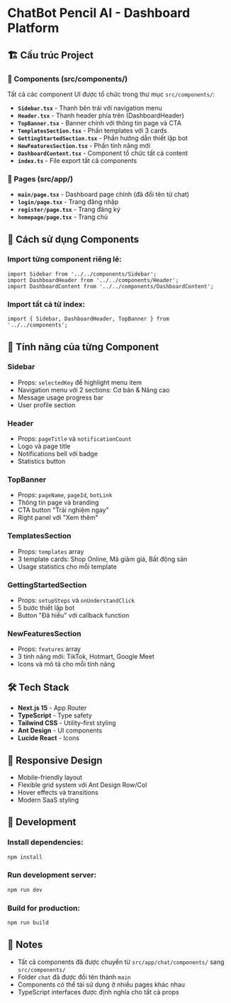# ChatBot Pencil AI - Dashboard Platform

## 🏗️ **Cấu trúc Project**

### **📁 Components (src/components/)**
Tất cả các component UI được tổ chức trong thư mục `src/components/`:

- **`Sidebar.tsx`** - Thanh bên trái với navigation menu
- **`Header.tsx`** - Thanh header phía trên (DashboardHeader)
- **`TopBanner.tsx`** - Banner chính với thông tin page và CTA
- **`TemplatesSection.tsx`** - Phần templates với 3 cards
- **`GettingStartedSection.tsx`** - Phần hướng dẫn thiết lập bot
- **`NewFeaturesSection.tsx`** - Phần tính năng mới
- **`DashboardContent.tsx`** - Component tổ chức tất cả content
- **`index.ts`** - File export tất cả components

### **📁 Pages (src/app/)**
- **`main/page.tsx`** - Dashboard page chính (đã đổi tên từ chat)
- **`login/page.tsx`** - Trang đăng nhập
- **`register/page.tsx`** - Trang đăng ký
- **`homepage/page.tsx`** - Trang chủ

## 🚀 **Cách sử dụng Components**

### **Import từng component riêng lẻ:**
```tsx
import Sidebar from '../../components/Sidebar';
import DashboardHeader from '../../components/Header';
import DashboardContent from '../../components/DashboardContent';
```

### **Import tất cả từ index:**
```tsx
import { Sidebar, DashboardHeader, TopBanner } from '../../components';
```

## 🎯 **Tính năng của từng Component**

### **Sidebar**
- Props: `selectedKey` để highlight menu item
- Navigation menu với 2 sections: Cơ bản & Nâng cao
- Message usage progress bar
- User profile section

### **Header**
- Props: `pageTitle` và `notificationCount`
- Logo và page title
- Notifications bell với badge
- Statistics button

### **TopBanner**
- Props: `pageName`, `pageId`, `botLink`
- Thông tin page và branding
- CTA button "Trải nghiệm ngay"
- Right panel với "Xem thêm"

### **TemplatesSection**
- Props: `templates` array
- 3 template cards: Shop Online, Mã giảm giá, Bất động sản
- Usage statistics cho mỗi template

### **GettingStartedSection**
- Props: `setupSteps` và `onUnderstandClick`
- 5 bước thiết lập bot
- Button "Đã hiểu" với callback function

### **NewFeaturesSection**
- Props: `features` array
- 3 tính năng mới: TikTok, Hotmart, Google Meet
- Icons và mô tả cho mỗi tính năng

## 🛠️ **Tech Stack**
- **Next.js 15** - App Router
- **TypeScript** - Type safety
- **Tailwind CSS** - Utility-first styling
- **Ant Design** - UI components
- **Lucide React** - Icons

## 📱 **Responsive Design**
- Mobile-friendly layout
- Flexible grid system với Ant Design Row/Col
- Hover effects và transitions
- Modern SaaS styling

## 🔧 **Development**

### **Install dependencies:**
```bash
npm install
```

### **Run development server:**
```bash
npm run dev
```

### **Build for production:**
```bash
npm run build
```

## 📝 **Notes**
- Tất cả components đã được chuyển từ `src/app/chat/components/` sang `src/components/`
- Folder `chat` đã được đổi tên thành `main`
- Components có thể tái sử dụng ở nhiều pages khác nhau
- TypeScript interfaces được định nghĩa cho tất cả props
